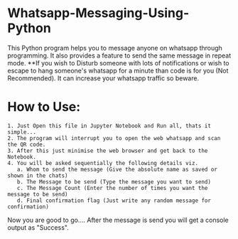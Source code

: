 # Whatsapp-Messaging-Using-Python

This Python program helps you to message anyone on whatsapp through programming.
It also provides a feature to send the same message in repeat mode.
**If you wish to Disturb someone with lots of notifications or 
  wish to escape to hang someone's whatsapp for a minute than code is for you (Not Recommended).
  It can increase your whatsapp traffic so beware.
  
 # How to Use:
    1. Just Open this file in Jupyter Notebook and Run all, thats it simple...
    2. The program will interrupt you to open the web whatsapp and scan the QR code.
    3. After this just minimise the web browser and get back to the Notebook.
    4. You will be asked sequentially the following details viz.
       a. Whom to send the message (Give the absolute name as saved or shown in the chats)
       b. The Message to be send (Type the message you want to send)
       c. The Message Count (Enter the number of times you want the message to be send)
       d. Final confirmation flag (Just write any random message for confirmation)

Now you are good to go....
After the message is send you will get a console output as "Success".
